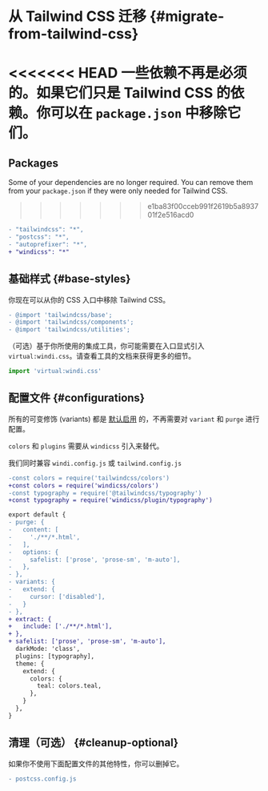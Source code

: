 [auto]: /features/value-auto-infer
[design]: /posts/story

# 从 Tailwind CSS 迁移 {#migrate-from-tailwind-css}

<<<<<<< HEAD
一些依赖不再是必须的。如果它们只是 Tailwind CSS 的依赖。你可以在 `package.json` 中移除它们。
=======
## Packages

Some of your dependencies are no longer required. You can remove them from your `package.json` if they were only needed for Tailwind CSS.
>>>>>>> e1ba83f00cceb991f2619b5a893701f2e516acd0

```diff package.json
- "tailwindcss": "*",
- "postcss": "*",
- "autoprefixer": "*",
+ "windicss": "*"
```

## 基础样式 {#base-styles}

你现在可以从你的 CSS 入口中移除 Tailwind CSS。

```diff
- @import 'tailwindcss/base';
- @import 'tailwindcss/components';
- @import 'tailwindcss/utilities';
```

（可选）基于你所使用的集成工具，你可能需要在入口显式引入 `virtual:windi.css`。请查看工具的文档来获得更多的细节。

```js main.js
import 'virtual:windi.css'
```

## 配置文件 {#configurations}

所有的可变修饰 (variants) 都是 [默认启用][auto] 的，不再需要对 `variant` 和 `purge` 进行配置。

`colors` 和 `plugins` 需要从 `windicss` 引入来替代。

我们同时兼容 `windi.config.js` 或 `tailwind.config.js`

```diff windi.config.js
-const colors = require('tailwindcss/colors')
+const colors = require('windicss/colors')
-const typography = require('@tailwindcss/typography')
+const typography = require('windicss/plugin/typography')

export default {
- purge: {
-   content: [
-     './**/*.html',
-   ],
-   options: {
-     safelist: ['prose', 'prose-sm', 'm-auto'],
-   },
- },
- variants: {
-   extend: {
-     cursor: ['disabled'],
-   }
- },
+ extract: {
+   include: ['./**/*.html'],
+ },
+ safelist: ['prose', 'prose-sm', 'm-auto'],
  darkMode: 'class',
  plugins: [typography],
  theme: {
    extend: {
      colors: {
        teal: colors.teal,
      },
    }
  },
}
```

## 清理（可选） {#cleanup-optional}

如果你不使用下面配置文件的其他特性，你可以删掉它。

```diff
- postcss.config.js
```
